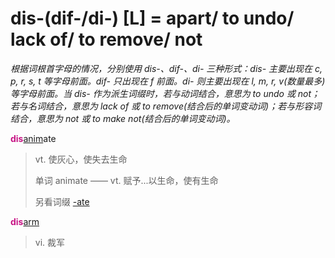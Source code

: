 # dis-(dif-/di-) [L] = apart/ to undo/ lack of/ to remove/ not

*根据词根首字母的情况，分别使用 dis-、dif-、di- 三种形式：dis- 主要出现在 c, p, r, s, t 等字母前面。dif- 只出现在 f 前面。di- 则主要出现在 l, m, r, v(数量最多) 等字母前面。当 dis- 作为派生词缀时，若与动词结合，意思为 to undo 或 not；若与名词结合，意思为 lack of 或 to remove(结合后的单词变动词)；若与形容词结合，意思为 not 或 to make not(结合后的单词变动词)。*

<b style="color: #C71585;">dis</b>[anim](_anim_.md)ate
> vt. 使灰心，使失去生命
>
> 单词 animate —— vt. 赋予...以生命，使有生命
>
> 另看词缀 [-ate](-ate.md)

<b style="color: #C71585;">dis</b>[arm](_arm_.md)
> vi. 裁军